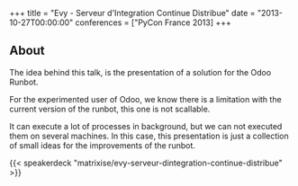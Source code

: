 +++
title = "Evy - Serveur d'Integration Continue Distribue"
date = "2013-10-27T00:00:00"
conferences = ["PyCon France 2013]
+++


## About

The idea behind this talk, is the presentation of a solution for the Odoo Runbot.

For the experimented user of Odoo, we know there is a limitation with the current version of the runbot, this one is not scallable.

It can execute a lot of processes in background, but we can not executed them on several machines.
In this case, this presentation is just a collection of small ideas for the improvements of the runbot.

{{< speakerdeck "matrixise/evy-serveur-dintegration-continue-distribue" >}}